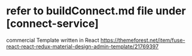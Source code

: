 # refer to buildConnect.md file under [connect-service]

commercial Template written in React
https://themeforest.net/item/fuse-react-react-redux-material-design-admin-template/21769397
